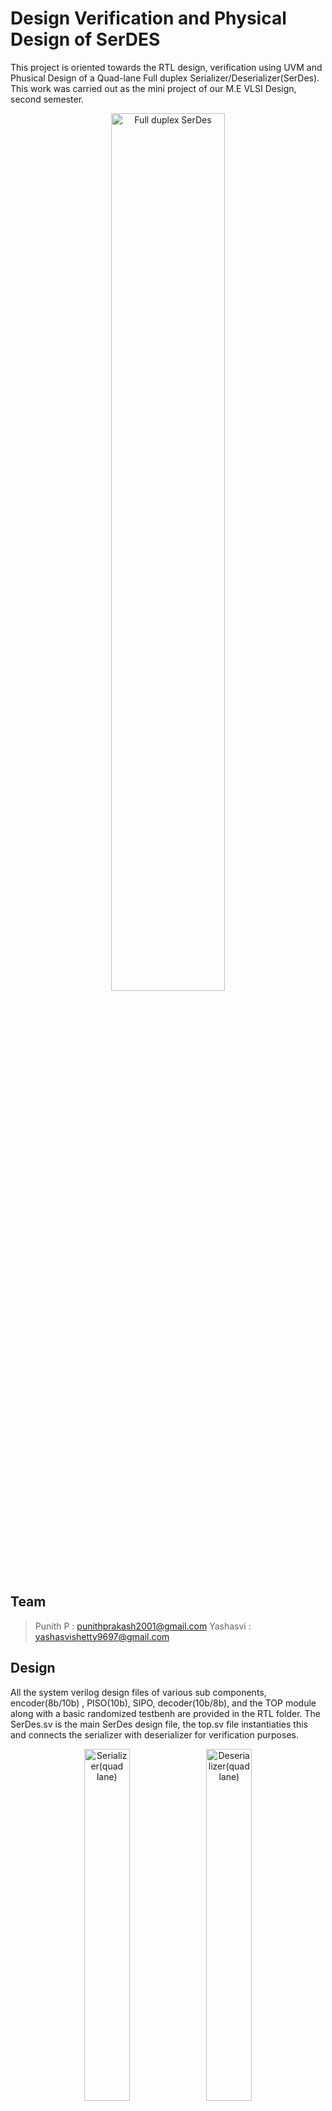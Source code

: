 # Design Verification and Physical Design of SerDES
This project is oriented towards the RTL design, verification using UVM and Phusical Design of a Quad-lane Full duplex Serializer/Deserializer(SerDes). This work was carried out as the mini project of our M.E VLSI Design, second semester.

<div align="center">
  <img src="https://github.com/PokeyMystery/SerDes-Design-UVM-and-Physical-Design/assets/120627091/eed1436a-cfeb-43f2-a940-5ee5b6c9caf8" width=60% height=60% alt="Full duplex SerDes">
</div>

## Team
> Punith P : punithprakash2001@gmail.com
> Yashasvi : yashasvishetty9697@gmail.com

## Design
All the system verilog design files of various sub components, encoder(8b/10b) , PISO(10b), SIPO, decoder(10b/8b), and the TOP module along with a basic randomized testbenh are provided in the RTL folder.
The SerDes.sv is the main SerDes design file, the top.sv file instantiaties this and connects the serializer with deserializer for verification purposes.
<div align="center">
  <img src="https://github.com/PokeyMystery/SerDes-Design-UVM-and-Physical-Design/assets/120627091/21598556-e117-4cf9-96d9-95c6e8f537e5" width=38% height=38% alt="Serializer(quad lane)">
  <img src="https://github.com/PokeyMystery/SerDes-Design-UVM-and-Physical-Design/assets/120627091/866c41df-b6a6-451e-bb62-5532c0e4e5a5" width=38% height=38% alt="Deserializer(quad lane)">
</div>

## UVM Verification
All the UVM objects and components are authored and provided in the UVM folder.Assertions and coverage is implemented in the testbench top. The scoreboard needs further improvement.
The following is the snapshot of the simulation of the SerDes module.
<div align="center">
   <img src="https://github.com/PokeyMystery/SerDes-Design-UVM-and-Physical-Design/assets/120627091/0cbd6695-dab7-4188-a28d-37223115cd6e"  alt="SerDes simulation">
</div>


## Physical Design
45nm fast lib obtained from Cadence website was used for the physical design. The scripts to carry out the Synthesis, Place & route and timing analysis and fixing are provided in the PD folder along with all the results/reports obtained. The synthesized netlist, constraints and delays file generated is also provided.
<div align="center">
   <img src="https://github.com/PokeyMystery/SerDes-Design-UVM-and-Physical-Design/assets/120627091/44e66e1f-fe44-4179-af56-f6ca281d119a" width=70% height=70% alt="Synthesized circuit">
  <img src="https://github.com/PokeyMystery/SerDes-Design-UVM-and-Physical-Design/assets/120627091/2eeeacd5-73bf-4a0c-bf04-401eb43fdb7f" width=60% height=60% alt="Placed and routed circuit">
</div>

